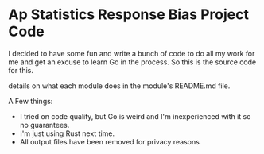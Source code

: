 # Ap Statistics Response Bias Project Code

I decided to have some fun and write a bunch of code to do all my work for me and get an excuse to learn Go in the process. So this is the source code for this.

details on what each module does in the module's README.md file.

A Few things:
- I tried on code quality, but Go is weird and I'm inexperienced with it so no guarantees.
- I'm just using Rust next time.
- All output files have been removed for privacy reasons
